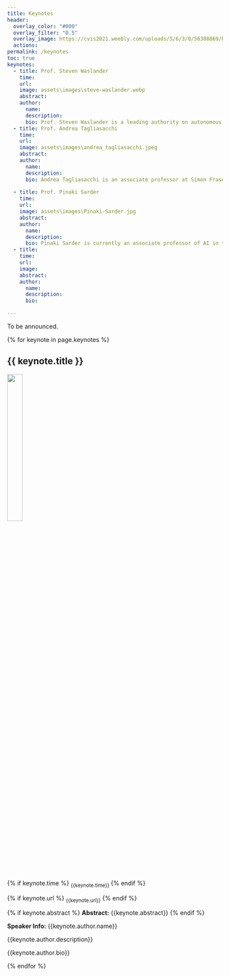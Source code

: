 ```yaml
---
title: Keynotes
header:
  overlay_color: "#000"
  overlay_filter: "0.5"
  overlay_image: https://cvis2021.weebly.com/uploads/5/6/3/0/56308869/background-images/236520036.jpg
  actions:
permalink: /keynotes
toc: true
keynotes:
  - title: Prof. Steven Waslander
    time:
    url:
    image: assets\images\steve-waslander.webp
    abstract:
    author:
      name: 
      description: 
      bio: Prof. Steven Waslander is a leading authority on autonomous aerial and ground vehicles, including multirotor drones and autonomous driving vehicles. Simultaneous Localization and Mapping (SLAM) and multi-vehicle systems. He received his B.Sc.E.in 1998 from Queen’s University, his M.S. in 2002 and his Ph.D. in 2007, both from Stanford University in Aeronautics and Astronautics, where as a graduate student he created the Stanford Testbed of Autonomous Rotorcraft for Multi-Agent Control (STARMAC), the world’s most capable outdoor multi-vehicle quadrotor platform at the time. He was a Control Systems Analyst for Pratt & Whitney Canada from 1998 to 2001. He was recruited to Waterloo from Stanford in 2008, where he founded and directs the Waterloo Autonomous Vehicle Laboratory (WAVELab), extending the state of the art in autonomous drones and autonomous driving through advances in localization and mapping, object detection and tracking, integrated planning and control methods and multi-robot coordination. In 2018, he joined the University of Toronto Institute for Aerospace Studies (UTIAS), and founded the Toronto Robotics and Artificial Intelligence Laboratory (TRAILab). He is an active member of the University of Toronto Robotics Institute, for which he acts as Chair of the Partner Consortium Committee.
  - title: Prof. Andrea Tagliasacchi
    time:
    url: 
    image: assets\images\andrea_tagliasacchi.jpeg
    abstract:
    author:
      name: 
      description: 
      bio: Andrea Tagliasacchi is an associate professor at Simon Fraser University (Vancouver, Canada) where he holds the appointment of Visual Computing Research Chair within the school of computing science. He is also a part-time (20%) staff research scientist at Google DeepMind (Toronto, Canada), as well as an associate professor (status only) in the computer science department at the University of Toronto. Before joining SFU, he spent four wonderful years as a full-time researcher at Google (mentored by Paul Lalonde, Geoffrey Hinton, and David Fleet). Before joining Google, he was an assistant professor at the University of Victoria (2015-2017), where he held the Industrial Research Chair in 3D Sensing (jointly sponsored by Google and Intel). His alma mater include EPFL (postdoc) SFU (PhD, NSERC Alexander Graham Bell fellow) and Politecnico di Milano (MSc, gold medalist). Several of his papers have received best-paper award nominations at top-tier graphics and vision conferences, and he is the recipient of the 2015 SGP best paper award, the 2020 CVPR best student paper award, and the 2024 CVPR best paper award (honorable mention). His research focuses on 3D visual perception, which lies at the intersection of computer vision, computer graphics and machine learning.
      
  - title: Prof. Pinaki Sarder
    time:
    url: 
    image: assets\images\Pinaki-Sarder.jpg
    abstract: 
    author:
      name: 
      description: 
      bio: Pinaki Sarder is currently an associate professor of AI in the Section of Quantitative Health of the Department of Medicine, as well as the Associate Director for Imaging in the Intelligent Critical Care Center at the University of Florida (UF). Before joining UF, he was an associate professor in the Departments of Pathology & Anatomical Sciences and Biomedical Engineering at the University at Buffalo (UB), where he was at the center of building the computationally enabled graduate program Computational Cell Biology, Anatomy, and Pathology. Prior to UB, he completed post-doctoral training at Mallinckrodt Institute of Radiology at the Washington University in St. Louis (WUSTL) School of Medicine. He received his B.Tech. degree in electrical engineering from the Indian Institute of Technology, Kanpur, in 2003, and M.Sc. and Ph.D. degrees in electrical engineering from WUSTL in 2010.
  - title: 
    time: 
    url: 
    image: 
    abstract: 
    author:
      name:
      description:
      bio:

---
```



To be announced. 


{% for keynote in page.keynotes %}
## {{ keynote.title }}
<img src="{{ keynote.image}}" class="align-left" style="width: calc(30% - 0.5em);"/>

{% if keynote.time %} <sub>{{keynote.time}} </sub>  {% endif %}


{% if keynote.url %} <sub> {{keynote.url}}</sub> {% endif %}

{% if keynote.abstract %}
**Abstract:** 
{{keynote.abstract}}
{% endif %}

**Speaker Info:**
{{keynote.author.name}}

{{keynote.author.description}}

{{keynote.author.bio}}

{% endfor %}
